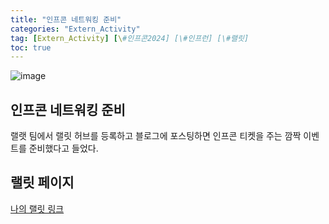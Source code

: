 ```yaml
---
title: "인프콘 네트워킹 준비"
categories: "Extern_Activity"
tag: [Extern_Activity] [\#인프콘2024] [\#인프런] [\#랠릿]
toc: true
---
```


![image](https://cdn.inflearn.com/public/files/pages/8cc0e77f-c4c2-44de-87b8-07f81a3245b3/infcon%20rallit%20event.png)

## 인프콘 네트워킹 준비

랠랫 팀에서 랠릿 허브를 등록하고 블로그에 포스팅하면 인프콘 티켓을 주는 깜짝 이벤트를 준비했다고 들었다.

## 랠릿 페이지

[나의 랠릿 링크](https://www.rallit.com/resumes/1296125@dldydtn207/%EC%9D%B4%EC%9A%A9%EC%88%98)
